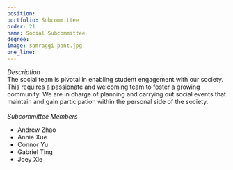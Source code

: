 ```yaml
---
position: 
portfolio: Subcommittee
order: 21
name: Social Subcommittee
degree: 
image: samraggi-pant.jpg
one_line:
---
```

*Description*
<br>
The social team is pivotal in enabling student engagement with our society. This requires a passionate and welcoming team to
foster a growing community. We are in charge of planning and carrying out social events that maintain and gain participation within
the personal side of the society.
<br><br>
*Subcommittee Members*
<br>
* Andrew Zhao
* Annie Xue
* Connor Yu
* Gabriel Ting
* Joey Xie
<br><br>